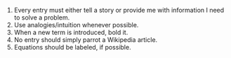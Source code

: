 1. Every entry must either tell a story or provide me with information I need to solve a problem.
2. Use analogies/intuition whenever possible. 
3. When a new term is introduced, bold it.
4. No entry should simply parrot a Wikipedia article.
5. Equations should be labeled, if possible. 
